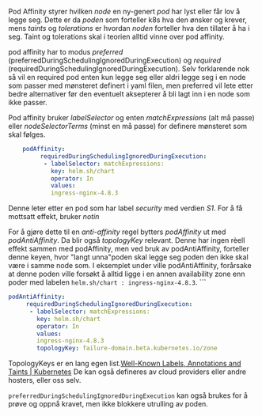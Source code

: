 Pod Affinity styrer hvilken *node* en ny-genert *pod* har lyst eller får lov å legge seg. Dette er da *poden* som forteller k8s hva den ønsker og krever, mens *taints* og *tolerations* er hvordan *noden* forteller hva den tillater å ha i seg. Taint og tolerations skal i teorien alltid vinne over pod affinity.

pod affinity har to modus *preferred* (preferredDuringSchedulingIgnoredDuringExecution) og *required* (requiredDuringSchedulingIgnoredDuringExecution).  Selv forklarende nok så vil en required pod enten kun legge seg eller aldri legge seg i en node som passer med mønsteret definert i yaml filen, men preferred vil lete etter bedre alternativer før den eventuelt aksepterer å bli lagt inn i en node som ikke passer. 

Pod affinity bruker *labelSelector* og enten *matchExpressions* (alt må passe) eller *nodeSelectorTerms* (minst en må passe)  for definere mønsteret som skal følges. 
```yaml
	podAffinity:
		 requiredDuringSchedulingIgnoredDuringExecution:
		  - labelSelector: matchExpressions:
		    key: helm.sh/chart
		    operator: In
			values:
		    ingress-nginx-4.8.3 
```
Denne leter etter en pod som har label *security* med verdien *S1*. For å få mottsatt effekt, bruker *notin*

For å gjøre dette til en *anti-affinity* regel bytters *podAffinity* ut med *podAntiAffinity*. Da blir også *topologyKey* relevant. Denne har ingen rèell effekt sammen med podAffinity, men ved bruk av podAntiAffinity, forteller denne keyen, hvor "langt unna"poden skal legge seg poden den ikke skal være i samme node som. I eksemplet under ville podAntiAffinity, forårsake at denne poden ville forsøkt å alltid ligge i en annen availability zone enn poder med labelen `helm.sh/chart : ingress-nginx-4.8.3`. 
	```
```yaml
podAntiAffinity:
	 requiredDuringSchedulingIgnoredDuringExecution:
	  - labelSelector: matchExpressions:
		key: helm.sh/chart
		operator: In
		values:
		ingress-nginx-4.8.3 
		topologyKey: failure-domain.beta.kubernetes.io/zone
```
TopologyKeys er en lang egen list.[Well-Known Labels, Annotations and Taints | Kubernetes](https://kubernetes.io/docs/reference/labels-annotations-taints/) 
De kan også defineres av cloud providers eller andre hosters, eller oss selv. 

`preferredDuringSchedulingIgnoredDuringExecution` kan også brukes for å prøve og oppnå kravet, men ikke blokkere utrulling av poden. 


